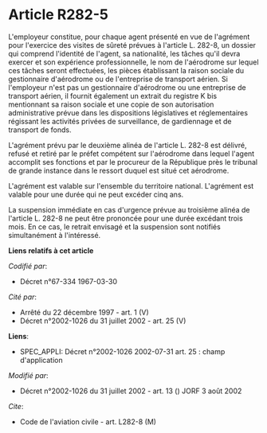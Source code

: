 # Article R282-5

L'employeur constitue, pour chaque agent présenté en vue de l'agrément pour l'exercice des visites de sûreté prévues à
l'article L. 282-8, un dossier qui comprend l'identité de l'agent, sa nationalité, les tâches qu'il devra exercer et son
expérience professionnelle, le nom de l'aérodrome sur lequel ces tâches seront effectuées, les pièces établissant la raison
sociale du gestionnaire d'aérodrome ou de l'entreprise de transport aérien. Si l'employeur n'est pas un gestionnaire
d'aérodrome ou une entreprise de transport aérien, il fournit également un extrait du registre K bis mentionnant sa raison
sociale et une copie de son autorisation administrative prévue dans les dispositions législatives et réglementaires régissant
les activités privées de surveillance, de gardiennage et de transport de fonds.

L'agrément prévu par le deuxième alinéa de l'article L. 282-8 est délivré, refusé et retiré par le préfet compétent sur
l'aérodrome dans lequel l'agent accomplit ses fonctions et par le procureur de la République près le tribunal de grande
instance dans le ressort duquel est situé cet aérodrome.

L'agrément est valable sur l'ensemble du territoire national. L'agrément est valable pour une durée qui ne peut excéder cinq
ans.

La suspension immédiate en cas d'urgence prévue au troisième alinéa de l'article L. 282-8 ne peut être prononcée pour une
durée excédant trois mois. En ce cas, le retrait envisagé et la suspension sont notifiés simultanément à l'intéressé.

**Liens relatifs à cet article**

_Codifié par_:

  - Décret n°67-334 1967-03-30

_Cité par_:

  - Arrêté du 22 décembre 1997 - art. 1 (V)
  - Décret n°2002-1026 du 31 juillet 2002 - art. 25 (V)

**Liens**:

  - SPEC_APPLI: Décret n°2002-1026 2002-07-31 art. 25 : champ d'application

_Modifié par_:

  - Décret n°2002-1026 du 31 juillet 2002 - art. 13 () JORF 3 août 2002

_Cite_:

  - Code de l'aviation civile - art. L282-8 (M)
